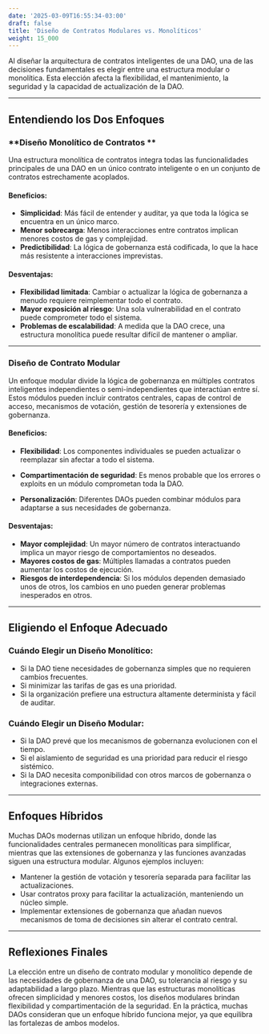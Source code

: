 ```yaml
---
date: '2025-03-09T16:55:34-03:00'
draft: false
title: 'Diseño de Contratos Modulares vs. Monolíticos'
weight: 15_000
---
```


Al diseñar la arquitectura de contratos inteligentes de una DAO, una de las decisiones fundamentales es elegir entre una estructura modular o monolítica. Esta elección afecta la flexibilidad, el mantenimiento, la seguridad y la capacidad de actualización de la DAO.

---

## Entendiendo los Dos Enfoques

### **Diseño Monolítico de Contratos **
Una estructura monolítica de contratos integra todas las funcionalidades principales de una DAO en un único contrato inteligente o en un conjunto de contratos estrechamente acoplados.

#### **Beneficios:**
- **Simplicidad**: Más fácil de entender y auditar, ya que toda la lógica se encuentra en un único marco.
- **Menor sobrecarga**: Menos interacciones entre contratos implican menores costos de gas y complejidad.
- **Predictibilidad**: La lógica de gobernanza está codificada, lo que la hace más resistente a interacciones imprevistas.

#### **Desventajas:**
- **Flexibilidad limitada**: Cambiar o actualizar la lógica de gobernanza a menudo requiere reimplementar todo el contrato. 
- **Mayor exposición al riesgo**: Una sola vulnerabilidad en el contrato puede comprometer todo el sistema.
- **Problemas de escalabilidad**: A medida que la DAO crece, una estructura monolítica puede resultar difícil de mantener o ampliar.

---

### **Diseño de Contrato Modular**
Un enfoque modular divide la lógica de gobernanza en múltiples contratos inteligentes independientes o semi-independientes que interactúan entre sí. Estos módulos pueden incluir contratos centrales, capas de control de acceso, mecanismos de votación, gestión de tesorería y extensiones de gobernanza.

#### **Beneficios:**
- **Flexibilidad**: Los componentes individuales se pueden actualizar o reemplazar sin afectar a todo el sistema.

- **Compartimentación de seguridad**: Es menos probable que los errores o exploits en un módulo comprometan toda la DAO.

- **Personalización**: Diferentes DAOs pueden combinar módulos para adaptarse a sus necesidades de gobernanza.

#### **Desventajas:**
- **Mayor complejidad**: Un mayor número de contratos interactuando implica un mayor riesgo de comportamientos no deseados. 
- **Mayores costos de gas**: Múltiples llamadas a contratos pueden aumentar los costos de ejecución.
- **Riesgos de interdependencia**: Si los módulos dependen demasiado unos de otros, los cambios en uno pueden generar problemas inesperados en otros.

---

## Eligiendo el Enfoque Adecuado

### Cuándo Elegir un Diseño Monolítico:
- Si la DAO tiene necesidades de gobernanza simples que no requieren cambios frecuentes.
- Si minimizar las tarifas de gas es una prioridad.
- Si la organización prefiere una estructura altamente determinista y fácil de auditar.

### Cuándo Elegir un Diseño Modular:
- Si la DAO prevé que los mecanismos de gobernanza evolucionen con el tiempo.
- Si el aislamiento de seguridad es una prioridad para reducir el riesgo sistémico.
- Si la DAO necesita componibilidad con otros marcos de gobernanza o integraciones externas.

---

## Enfoques Híbridos
Muchas DAOs modernas utilizan un enfoque híbrido, donde las funcionalidades centrales permanecen monolíticas para simplificar, mientras que las extensiones de gobernanza y las funciones avanzadas siguen una estructura modular. Algunos ejemplos incluyen:
- Mantener la gestión de votación y tesorería separada para facilitar las actualizaciones.
- Usar contratos proxy para facilitar la actualización, manteniendo un núcleo simple.
- Implementar extensiones de gobernanza que añadan nuevos mecanismos de toma de decisiones sin alterar el contrato central.

---

## Reflexiones Finales
La elección entre un diseño de contrato modular y monolítico depende de las necesidades de gobernanza de una DAO, su tolerancia al riesgo y su adaptabilidad a largo plazo. Mientras que las estructuras monolíticas ofrecen simplicidad y menores costos, los diseños modulares brindan flexibilidad y compartimentación de la seguridad. En la práctica, muchas DAOs consideran que un enfoque híbrido funciona mejor, ya que equilibra las fortalezas de ambos modelos.